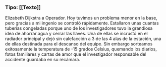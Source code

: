 ### Tipo: [[Texto]]
Elizabeth Dijkstra a Operador. Hoy tuvimos un problema menor en la base, pero gracias a mi ingenio se controló rápidamente. Estallaron unas cuantas tuberías congeladas porque uno de los investigadores tuvo la grandiosa idea de ahorrar agua y cerrar las llaves. Una de ellas se incrustó en el radiador principal y dejó sin calefacción a 3 de las 4 alas de la estación, una de ellas destinada para el descanso del equipo. Sin embargo sorteamos exitosamente la temperatura de -15 grados Celsius, quemando los diarios, fotos familiares y cartas de amor que el investigador responsable del accidente guardaba en su recámara. 